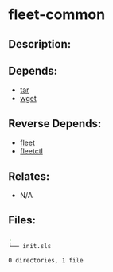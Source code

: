 # fleet-common

## Description:



## Depends:

  -  [tar](/salt/tar)
  -  [wget](/salt/wget)

## Reverse Depends:

  -  [fleet](/salt/fleet)
  -  [fleetctl](/salt/fleetctl)

## Relates:

  -  N/A

## Files:

```bash
.
└── init.sls

0 directories, 1 file
```
